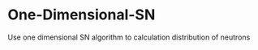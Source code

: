 One-Dimensional-SN
==================

Use one dimensional SN algorithm to calculation distribution of neutrons
